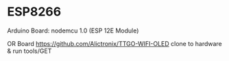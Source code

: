 # ESP8266

Arduino
Board: nodemcu 1.0 (ESP 12E Module)

OR
Board https://github.com/Alictronix/TTGO-WIFI-OLED
clone to hardware & run tools/GET
